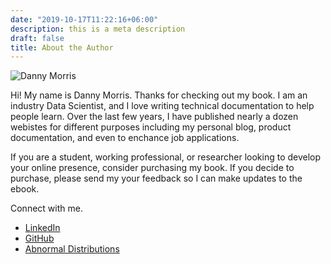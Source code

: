 ```yaml
---
date: "2019-10-17T11:22:16+06:00"
description: this is a meta description
draft: false
title: About the Author
---
```


![Danny Morris](https://i.imgur.com/0nSeEIHm.jpg)

Hi! My name is Danny Morris. Thanks for checking out my book. I am an industry Data Scientist, and I love writing technical documentation to help people learn. Over the last few years, I have published nearly a dozen webistes for different purposes including my personal blog, product documentation, and even to enchance job applications. 

If you are a student, working professional, or researcher looking to develop your online presence, consider purchasing my book. If you decide to purchase, please send my your feedback so I can make updates to the ebook.

Connect with me.

- [LinkedIn](https://www.linkedin.com/in/drmorris87)
- [GitHub](https://github.com/dannymorris)
- [Abnormal Distributions](https://abndistro.com/) 